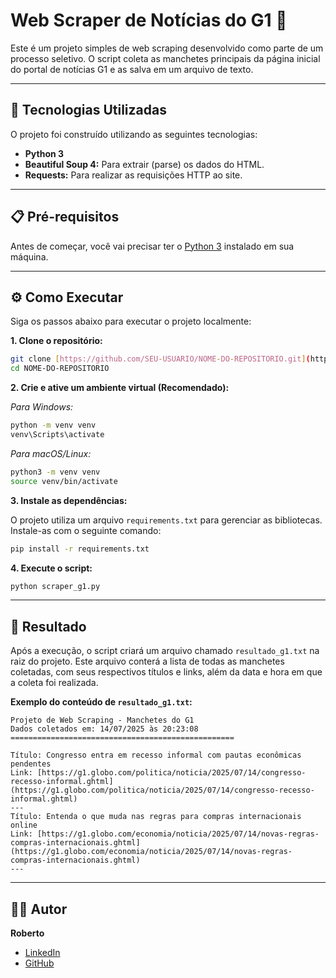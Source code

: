 # Web Scraper de Notícias do G1 📰

Este é um projeto simples de web scraping desenvolvido como parte de um processo seletivo. O script coleta as manchetes principais da página inicial do portal de notícias G1 e as salva em um arquivo de texto.

---

## 🚀 Tecnologias Utilizadas

O projeto foi construído utilizando as seguintes tecnologias:

- **Python 3**
- **Beautiful Soup 4:** Para extrair (parse) os dados do HTML.
- **Requests:** Para realizar as requisições HTTP ao site.

---

## 📋 Pré-requisitos

Antes de começar, você vai precisar ter o [Python 3](https://www.python.org/downloads/) instalado em sua máquina.

---

## ⚙️ Como Executar

Siga os passos abaixo para executar o projeto localmente:

**1. Clone o repositório:**
```bash
git clone [https://github.com/SEU-USUARIO/NOME-DO-REPOSITORIO.git](https://github.com/SEU-USUARIO/NOME-DO-REPOSITORIO.git)
cd NOME-DO-REPOSITORIO
```

**2. Crie e ative um ambiente virtual (Recomendado):**

*Para Windows:*
```bash
python -m venv venv
venv\Scripts\activate
```

*Para macOS/Linux:*
```bash
python3 -m venv venv
source venv/bin/activate
```

**3. Instale as dependências:**

O projeto utiliza um arquivo `requirements.txt` para gerenciar as bibliotecas. Instale-as com o seguinte comando:
```bash
pip install -r requirements.txt
```

**4. Execute o script:**
```bash
python scraper_g1.py
```

---

## 📄 Resultado

Após a execução, o script criará um arquivo chamado `resultado_g1.txt` na raiz do projeto. Este arquivo conterá a lista de todas as manchetes coletadas, com seus respectivos títulos e links, além da data e hora em que a coleta foi realizada.

**Exemplo do conteúdo de `resultado_g1.txt`:**
```text
Projeto de Web Scraping - Manchetes do G1
Dados coletados em: 14/07/2025 às 20:23:08
==================================================

Título: Congresso entra em recesso informal com pautas econômicas pendentes
Link: [https://g1.globo.com/politica/noticia/2025/07/14/congresso-recesso-informal.ghtml](https://g1.globo.com/politica/noticia/2025/07/14/congresso-recesso-informal.ghtml)
---
Título: Entenda o que muda nas regras para compras internacionais online
Link: [https://g1.globo.com/economia/noticia/2025/07/14/novas-regras-compras-internacionais.ghtml](https://g1.globo.com/economia/noticia/2025/07/14/novas-regras-compras-internacionais.ghtml)
---
```

---

## 👨‍💻 Autor

**Roberto**

- [LinkedIn](https://www.linkedin.com/in/roberto-silva-dev-full-stack/)
- [GitHub](https://github.com/RobertoSilvaDevFullStack)
